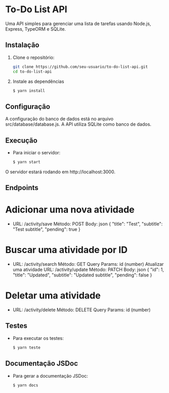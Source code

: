 # To-Do List API

Uma API simples para gerenciar uma lista de tarefas usando Node.js, Express, TypeORM e SQLite.

## Instalação

1. Clone o repositório:
   ```bash
   git clone https://github.com/seu-usuario/to-do-list-api.git
   cd to-do-list-api

2. Instale as dependências
   ```bash
   $ yarn install

## Configuração

A configuração do banco de dados está no arquivo src/database/database.js. A API utiliza SQLite como banco de dados.


## Execução

- Para iniciar o servidor:

   ```bash
   $ yarn start

O servidor estará rodando em http://localhost:3000.

## Endpoints

# Adicionar uma nova atividade
- URL: /activity/save
    Método: POST
    Body:
    json
    {
        "title": "Test",
        "subtitle": "Test subtitle",
        "pending": true
    }

# Buscar uma atividade por ID
- URL: /activity/search
    Método: GET
    Query Params: id (number)
    Atualizar uma atividade
    URL: /activity/update
    Método: PATCH
    Body:
    json
    {
        "id": 1,
        "title": "Updated",
        "subtitle": "Updated subtitle",
        "pending": false
    }

# Deletar uma atividade
- URL: /activity/delete
    Método: DELETE
    Query Params: id (number)

## Testes

- Para executar os testes:
    ```bash
   $ yarn teste

## Documentação JSDoc

- Para gerar a documentação JSDoc:
    ```bash
   $ yarn docs
